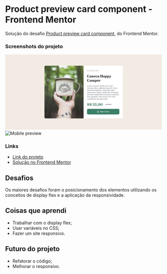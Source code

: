 # Product preview card component - Frontend Mentor

Solução do desafio [Product preview card component](https://www.frontendmentor.io/challenges/product-preview-card-component-GO7UmttRfa), do Frontend Mentor.

### Screenshots do projeto

![Desktop preview](./src/screenshots/desktop-preview.jpg)
![Mobile preview](./src/screenshots/mobile-preview.jpg)

### Links

- [Link do projeto](https://lichtle.github.io/projeto-product-preview-card/)
- [Solução no Frontend Mentor](https://www.frontendmentor.io/solutions/responsive-product-preview-card--3XonCTh77)

## Desafios
Os maiores desafios foram o posicionamento dos elementos utilizando os conceitos de display flex e a aplicação da responsividade.

## Coisas que aprendi
- Trabalhar com o display flex;
- Usar variáveis no CSS;
- Fazer um site responsivo.

## Futuro do projeto
- Refatorar o código;
- Melhorar o responsivo.
